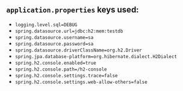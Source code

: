 ## `application.properties` keys used:

- `logging.level.sql=DEBUG`
- `spring.datasource.url=jdbc:h2:mem:testdb`
- `spring.datasource.username=sa`
- `spring.datasource.password=sa`
- `spring.datasource.driverClassName=org.h2.Driver`
- `spring.jpa.database-platform=org.hibernate.dialect.H2Dialect`
- `spring.h2.console.enabled=true`
- `spring.h2.console.path=/h2-console`
- `spring.h2.console.settings.trace=false`
- `spring.h2.console.settings.web-allow-others=false`
